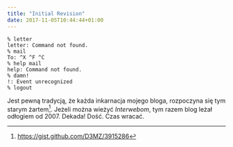 ```yaml
---
title: "Initial Revision"
date: 2017-11-05T10:44:44+01:00
---
```


```shell
% letter
letter: Command not found.
% mail
To: ^X ^F ^C
% help mail
help: Command not found.
% damn!
!: Event unrecognized
% logout
```

Jest pewną tradycją, że każda inkarnacja mojego bloga, rozpoczyna się tym starym żartem[^1]. Jeżeli można wieżyć *Interwebom*, tym razem blog leżał odłogiem od 2007. Dekada! Dość. Czas wracać.

[^1]: https://gist.github.com/D3MZ/3915286
<!--more-->
